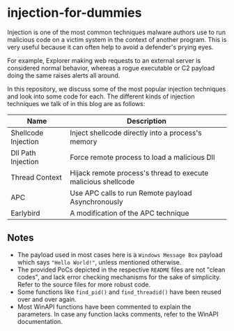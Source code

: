 # injection-for-dummies
Injection is one of the most common techniques malware authors use to run malicious code on a victim system in the context of another program. This is very useful because it can often help to avoid a defender's prying eyes. 

For example, Explorer making web requests to an external server is considered normal behavior, whereas a rogue executable or C2 payload doing the same raises alerts all around.

In this repository, we discuss some of the most popular injection techniques and look into some code for each. The different kinds of injection techniques we talk of in this blog are as follows:

| Name | Description |
|---|--|
|Shellcode Injection | Inject shellcode directly into a process's memory |
| Dll Path Injection | Force remote process to load a malicious Dll |
| Thread Context | Hijack remote process's thread to execute malicious shellcode |
| APC | Use APC calls to run Remote payload Asynchronously |
| Earlybird | A modification of the APC technique |gi 

## Notes

- The payload used in most cases here is a `Windows Message Box` payload which says `"Hello World!"`, unless mentioned otherwise. 
- The provided PoCs depicted in the respective `README` files are not "clean codes", and lack error checking mechanisms for the sake of simplicity. Refer to the source files for more robust code.
- Some functions like `find_pid()` and `find_threadid()` have been reused over and over again.
- Most WinAPI functions have been commented to explain the parameters. In case any function lacks comments, refer to the WinAPI documentation. 
 
